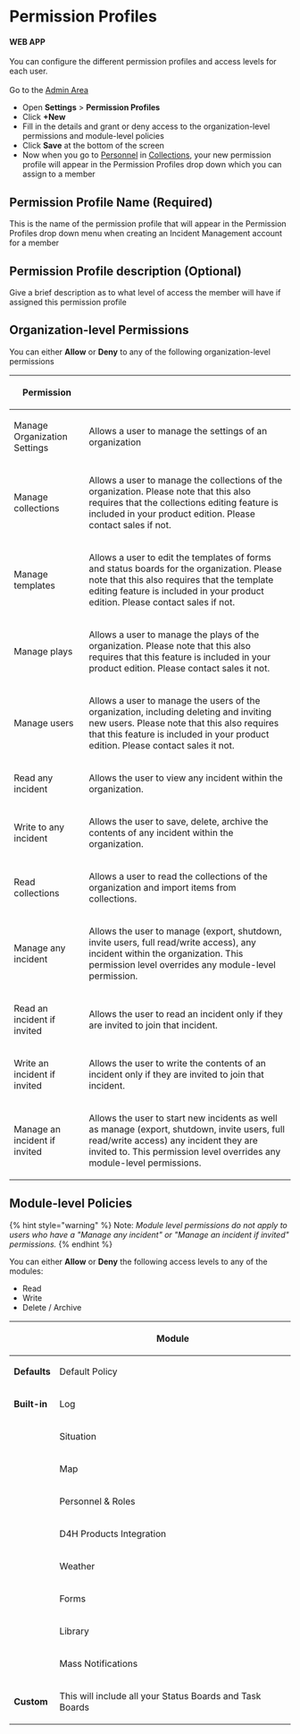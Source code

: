 # Permission Profiles

#### WEB APP

You can configure the different permission profiles and access levels for each user.\
\
Go to the [Admin Area](../)

* Open **Settings** > **Permission Profiles**
* Click **+New**
* Fill in the details and grant or deny access to the organization-level permissions and module-level policies
* Click **Save** at the bottom of the screen
* Now when you go to [Personnel](../../personnel/) in [Collections](../collections/), your new permission profile will appear in the Permission Profiles drop down which you can assign to a member

## Permission Profile Name (Required)

This is the name of the permission profile that will appear in the Permission Profiles drop down menu when creating an Incident Management account for a member

## Permission Profile description (Optional)

Give a brief description as to what level of access the member will have if assigned this permission profile

## Organization-level Permissions

You can either **Allow** or **Deny** to any of the following organization-level permissions

| <p><strong>Permission</strong><br></p>   |                                                                                                                                                                                                                                          |
| ---------------------------------------- | ---------------------------------------------------------------------------------------------------------------------------------------------------------------------------------------------------------------------------------------- |
| <p>Manage Organization Settings<br></p>  | <p>Allows a user to manage the settings of an organization<br></p>                                                                                                                                                                       |
| <p>Manage collections<br></p>            | <p>Allows a user to manage the collections of the organization. Please note that this also requires that the collections editing feature is included in your product edition. Please contact sales if not. <br></p>                      |
| <p>Manage templates<br></p>              | <p>Allows a user to edit the templates of forms and status boards for the organization. Please note that this also requires that the template editing feature is included in your product edition. Please contact sales if not. <br></p> |
| <p>Manage plays<br></p>                  | <p>Allows a user to manage the plays of the organization. Please note that this also requires that this feature is included in your product edition. Please contact sales it not. <br></p>                                               |
| <p>Manage users <br></p>                 | <p>Allows a user to manage the users of the organization, including deleting and inviting new users. Please note that this also requires that this feature is included in your product edition. Please contact sales it not. <br></p>    |
| <p>Read any incident<br></p>             | <p>Allows the user to view any incident within the organization. <br></p>                                                                                                                                                                |
| <p>Write to any incident<br></p>         | <p>Allows the user to save, delete, archive the contents of any incident within the organization.<br></p>                                                                                                                                |
| <p>Read collections<br></p>              | <p>Allows a user to read the collections of the organization and import items from collections. <br></p>                                                                                                                                 |
| <p>Manage any incident<br></p>           | <p>Allows the user to manage (export, shutdown, invite users, full read/write access), any incident within the organization. This permission level overrides any module-level permission. <br></p>                                       |
| <p>Read an incident if invited<br></p>   | <p>Allows the user to read an incident only if they are invited to join that incident. <br></p>                                                                                                                                          |
| <p>Write an incident if invited<br></p>  | <p>Allows the user to write the contents of an incident only if they are invited to join that incident. <br></p>                                                                                                                         |
| <p>Manage an incident if invited<br></p> | <p>Allows the user to start new incidents as well as manage (export, shutdown, invite users, full read/write access) any incident they are invited to. This permission level overrides any module-level permissions. <br></p>            |

## Module-level Policies

{% hint style="warning" %}
Note: _Module level permissions do not apply to users who have a "Manage any incident" or "Manage an incident if invited" permissions._
{% endhint %}

You can either **Allow** or **Deny** the following access levels to any of the modules:

* Read
* Write
* Delete / Archive

|                                       | <p><strong>Module</strong><br></p>                                  |
| ------------------------------------- | ------------------------------------------------------------------- |
| <p> <strong>Defaults</strong><br></p> | <p>Default Policy<br></p>                                           |
| <p> <strong>Built-in</strong><br></p> | <p>Log<br></p>                                                      |
|                                       | <p>Situation<br></p>                                                |
|                                       | <p>Map<br></p>                                                      |
|                                       | <p>Personnel &#x26; Roles<br></p>                                   |
|                                       | <p>D4H Products Integration<br></p>                                 |
|                                       | <p>Weather<br></p>                                                  |
|                                       | <p>Forms<br></p>                                                    |
|                                       | <p>Library<br></p>                                                  |
|                                       | <p> Mass Notifications<br></p>                                      |
| <p><strong>Custom</strong> <br></p>   | <p>This will include all your Status Boards and Task Boards<br></p> |
